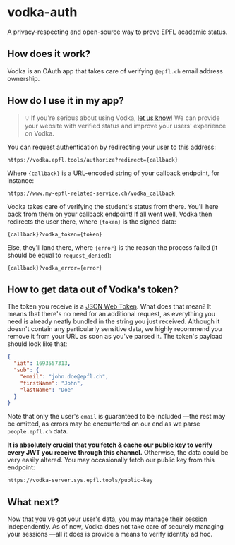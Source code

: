 # vodka-auth

A privacy-respecting and open-source way to prove EPFL academic status.

## How does it work?

Vodka is an OAuth app that takes care of verifying `@epfl.ch` email address ownership.

## How do I use it in my app?

> 💡 If you're serious about using Vodka, [let us know](mailto:contact@epfl.tools)! We can provide your website with verified status and improve your users' experience on Vodka.

You can request authentication by redirecting your user to this address:
```
https://vodka.epfl.tools/authorize?redirect={callback}
```
Where `{callback}` is a URL-encoded string of your callback endpoint, for instance:
```
https://www.my-epfl-related-service.ch/vodka_callback
```

Vodka takes care of verifying the student's status from there. You'll here back from them on your callback endpoint! If all went well, Vodka then redirects the user there, where `{token}` is the signed data:
```
{callback}?vodka_token={token}
```
Else, they'll land there, where `{error}` is the reason the process failed (it should be equal to `request_denied`):
```
{callback}?vodka_error={error}
```

## How to get data out of Vodka's token?

The token you receive is a [JSON Web Token](https://jwt.io/). What does that mean? It means that there's no need for an additional request, as everything you need is already neatly bundled in the string you just received.
Although it doesn't contain any particularly sensitive data, we highly recommend you remove it from your URL as soon as you've parsed it. The token's payload should look like that:
```json
{
  "iat": 1693557313,
  "sub": {
    "email": "john.doe@epfl.ch",
    "firstName": "John",
    "lastName": "Doe"
  }
}
```
Note that only the user's `email` is guaranteed to be included —the rest may be omitted, as errors may be encountered on our end as we parse `people.epfl.ch` data.

**It is absolutely crucial that you fetch & cache our public key to verify every JWT you receive through this channel.** Otherwise, the data could be very easily altered. You may occasionally fetch our public key from this endpoint:
```
https://vodka-server.sys.epfl.tools/public-key
```

## What next?

Now that you've got your user's data, you may manage their session independently. As of now, Vodka does not take care of securely managing your sessions —all it does is provide a means to verify identity ad hoc.
